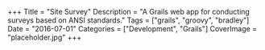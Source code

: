 +++
Title = "Site Survey"
Description = "A Grails web app for conducting surveys based on ANSI standards."
Tags = ["grails", "groovy", "bradley"]
Date = "2016-07-01"
Categories = ["Development", "Grails"]
CoverImage = "placeholder.jpg"
+++
